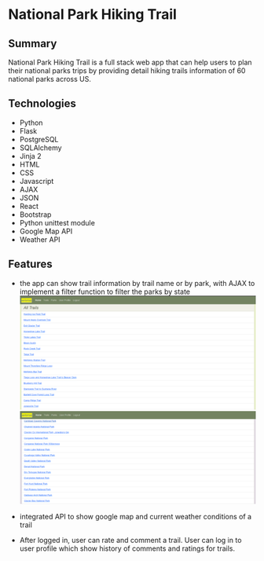 # National Park Hiking Trail

## Summary
   National Park Hiking Trail is a full stack web app that can help users to plan their national parks trips by providing detail hiking trails information of 60 national parks across US.

## Technologies
  
  * Python
  * Flask
  * PostgreSQL
  * SQLAlchemy
  * Jinja 2
  * HTML
  * CSS
  * Javascript
  * AJAX
  * JSON
  * React
  * Bootstrap
  * Python unittest module
  * Google Map API
  * Weather API

  ## Features

  * the app can show trail information by trail name or by park, with AJAX to implement a filter function to filter the parks by state
  ![trails img](https://github.com/dali798/my-capstone-project/blob/main/static/img/by_trail.png "trails name")
  ![parks img](https://github.com/dali798/my-capstone-project/blob/main/static/img/by_park.png "parks name")

  * integrated API to show google map and current weather conditions of a trail

  * After logged in, user can rate and comment a trail. User can log in to user profile which show history of comments and      ratings for trails.